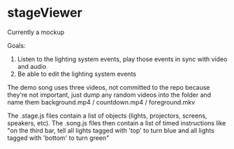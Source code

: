 # stageViewer

Currently a mockup

Goals:

1. Listen to the lighting system events, play those events in sync
   with video and audio
2. Be able to edit the lighting system events

The demo song uses three videos, not committed to the repo because they're
not important, just dump any random videos into the folder and name them
background.mp4 / countdown.mp4 / foreground.mkv


The .stage.js files contain a list of objects (lights, projectors, screens,
speakers, etc). The .song.js files then contain a list of timed instructions
like "on the third bar, tell all lights tagged with 'top' to turn blue and
all lights tagged with 'bottom' to turn green"
